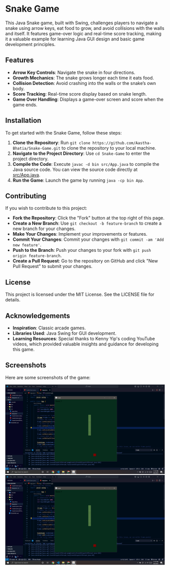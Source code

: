 # Snake Game

This Java Snake game, built with Swing, challenges players to navigate a snake using arrow keys, eat food to grow, and avoid collisions with the walls and itself. It features game-over logic and real-time score tracking, making it a valuable example for learning Java GUI design and basic game development principles.

## Features
- **Arrow Key Controls**: Navigate the snake in four directions.
- **Growth Mechanics**: The snake grows longer each time it eats food.
- **Collision Detection**: Avoid crashing into the walls or the snake’s own body.
- **Score Tracking**: Real-time score display based on snake length.
- **Game Over Handling**: Displays a game-over screen and score when the game ends.

## Installation
To get started with the Snake Game, follow these steps:
1. **Clone the Repository**: Run `git clone https://github.com/Aastha-Bhatia/Snake-Game.git` to clone the repository to your local machine.
2. **Navigate to the Project Directory**: Use `cd Snake-Game` to enter the project directory.
3. **Compile the Code**: Execute `javac -d bin src/App.java` to compile the Java source code. You can view the source code directly at [src/App.java](https://github.com/Aastha-Bhatia/Snake-Game/blob/main/Snake/src/App.java).
4. **Run the Game**: Launch the game by running `java -cp bin App`.

## Contributing
If you wish to contribute to this project:
- **Fork the Repository**: Click the "Fork" button at the top right of this page.
- **Create a New Branch**: Use `git checkout -b feature-branch` to create a new branch for your changes.
- **Make Your Changes**: Implement your improvements or features.
- **Commit Your Changes**: Commit your changes with `git commit -am 'Add new feature'`.
- **Push to the Branch**: Push your changes to your fork with `git push origin feature-branch`.
- **Create a Pull Request**: Go to the repository on GitHub and click "New Pull Request" to submit your changes.

## License
This project is licensed under the MIT License. See the LICENSE file for details.

## Acknowledgements
- **Inspiration**: Classic arcade games.
- **Libraries Used**: Java Swing for GUI development.
- **Learning Resources**: Special thanks to Kenny Yip's coding YouTube videos, which provided valuable insights and guidance for developing this game.
## Screenshots
Here are some screenshots of the game:

![Game Screenshot 1](GameScreenshot1.png)
![Game Screenshot 2](GameScreenshot1.png)
